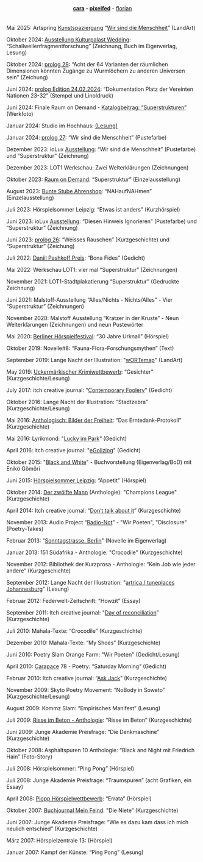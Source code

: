 <center><strong><a href="https://cara.app/unvogel" target=_blank>cara</a> - <a href="https://pixelfed.social/noBird" target=_blank>pixelfed</a></strong> - <a href="https://hansfloriansimon.github.io/hansfloriansimon/index.html" target=_blank>florian</a></center>
<br>
<br>
Mai 2025: Artspring <a href="https://www.artspring.berlin/veranstaltung/vernissage-gartenanlage-bornholm-i-ii/" target=_blank>Kunstspaziergang</a> “<a href="https://bit.ly/Menschheitsstein" target=_blank>Wir sind die Menschheit</a>” (LandArt)

Oktober 2024: <a href="https://prolog-zeichnung-und-text.de/blog/grenzen-uebergaenge-visionen-heft-29-erscheint-ende-oktober/" target=_blank>Ausstellung Kulturpalast Wedding</a>: “Schallwellenfragmentforschung” (Zeichnung, Buch im Eigenverlag, Lesung)

Oktober 2024: <a href="https://prolog-zeichnung-und-text.de/menuvlnr2.html" target=_blank>prolog 29</a>: “Acht der 64 Varianten der räumlichen Dimensionen könnten Zugänge zu Wurmlöchern zu anderen Universen sein” (Zeichung)

Juni 2024: <a href="https://prolog-zeichnung-und-text.de/blog/edition-24-4-24-erscheint/" target=_blank>prolog Edition 24.02.2024</a>: “Dokumentation Platz der Vereinten Nationen 23-32” (Stempel und Linoldruck)

Juni 2024: Finale Raum on Demand - <a href="https://online.fliphtml5.com/ucdjp/pozq/#p=46" target=_blank>Katalogbeitrag: “Superstrukturen”</a> (Werkfoto)

Januar 2024: Studio im Hochhaus: <a href="https://archive.org/details/prolog-001" target=_blank>(Lesung)</a>

Januar 2024: <a href="https://prolog-zeichnung-und-text.de/menuvlnr2.html" target=_blank>prolog 27</a>: “Wir sind die Menschheit” (Pustefarbe)


Dezember 2023: ioLux <a href="https://prolog-zeichnung-und-text.de/blog/prolog-nr-27-bedingungslos/" target=_blank>Ausstellung</a>: “Wir sind die Menschheit” (Pustefarbe) und “Superstruktur” (Zeichnung)

Dezember 2023: LOT1 Werkschau: Zwei Welterklärungen (Zeichnungen)

Oktober 2023: <a href="https://franziskaharnisch.de/site-specific/raum-on-demand/" target=_blank>Raum on Demand</a>: “Superstruktur” (Einzelausstellung)

August 2023: <a href="https://www.fremdenverkehrsverein-wustrow.de/events/detail/id/115995" target=_blank>Bunte Stube Ahrenshop</a>: “NAHaufNAHmen” (Einzelausstellung)

Juli 2023: Hörspielsommer Leipzig: “Etwas ist anders” (Kurzhörspiel)

Juni 2023: ioLux <a href="https://prolog-zeichnung-und-text.de/blog/kunstkiosk-und-release-vom-16-bis-19-juni-2023/" target=_blank>Ausstellung</a>: “Diesen Hinweis Ignorieren” (Pustefarbe) und “Superstruktur” (Zeichnung)

Juni 2023: <a href="https://prolog-zeichnung-und-text.de/blog/prolog-nr-26-hell-und-dunkel/" target=_blank>prolog 26</a>: “Weisses Rauschen” (Kurzgeschichte) und “Superstruktur” (Zeichung)


Juli 2022: <a href="https://www.amazon.com/Bayonet-Light-Stephanie-Lammers/dp/3949894985#:~:text=The%20Daniil%20Pashkoff%20Prize%202022%20for%20Creative%20Writing%20in%20English,is%20organised%20by%20Writers%20Ink." target=_blank>Daniil Pashkoff Preis</a>: “Bona Fides” (Gedicht)


Mai 2022: Werkschau LOT1: vier mal “Superstruktur” (Zeichnungen)


November 2021: LOT1-Stadtplakatierung “Superstruktur” (Gedruckte Zeichnung)

Juni 2021: Malstoff-Ausstellung “Alles/Nichts - Nichts/Alles” - Vier “Superstruktur” (Zeichnungen)


November 2020: Malstoff Ausstellung “Kratzer in der Kruste” - Neun Welterklärungen (Zeichnungen) und neun Pustewörter

Mai 2020: <a href="https://hoerspielkritik.de/11-berliner-hoerspielfestival-21-24-mai-2020-livestream/" target=_blank>Berliner Hörspielfestival</a>: “30 Jahre Urknall” (Hörspiel)

Oktober 2019: Novelle#8: “Fauna-Flora-Forschungsmythen” (Text)

September 2019: Lange Nacht der Illustration: "<a href="https://bit.ly/wORTemap" target=_blank>wORTemap</a>" (LandArt)

May 2019: <a href="https://www.amazon.de/Tatort-Uckermark-Uckerm%C3%A4rkischen-Regionalkrimi-Wettbewerb-Ausgezeichnet/dp/3946815243" target=_blank>Uckermärkischer Krimiwettbewerb</a>: “Gesichter” (Kurzgeschichte/Lesung)

July 2017: itch creative journal: "<a href="https://www.itch.co.za/component/k2/item/1975-contemporary-foolery" target=_blank>Contemporary Foolery</a>" (Gedicht)

Oktober 2016: Lange Nacht der Illustration: “Stadtzebra” (Kurzgeschichte/Lesung)

Mai 2016: <a href="https://www.amazon.de/Bilder-Freiheit-internationalen-Logisch-Literaturpreis/dp/3945961017" target=_blank>Anthologisch: Bilder der Freiheit</a>: “Das Erntedank-Protokoll” (Kurzgeschichte)


Mai 2016: Lyrikmond: "<a href="https://www.lyrikmond.de/gedichte-thema-6-39.php#1645" target=_blank>Lucky im Park</a>“ (Gedicht)

April 2016: itch creative journal: "<a href="https://www.itch.co.za/component/k2/item/1611-egolizing" target=_blank>eGolizing</a>" (Gedicht)

Oktober 2015: "<a href="https://www.amazon.de/Black-White-Schwarz-auf-Wei%C3%9F/dp/373865562X" target=_blank>Black and White</a>" - Buchvorstellung (Eigenverlag/BoD) mit Enikö Gömöri

Juni 2015: <a href="https://hoerspielsommer-verein.de/wettbewerbe/veroeffentlichungen/" target=_blank>Hörspielsommer Leipzig</a>: “Appetit” (Hörspiel)


Oktober 2014: <a href="https://www.amazon.de/12-Mann-Stefanie-Steudemann/dp/3956800109" target=_blank>Der zwölfte Mann</a> (Anthologie): "Champions League" (Kurzgeschichte)

April 2014: Itch creative journal: “<a href="https://www.itch.co.za/component/k2/item/991-breathing" target=_blank>Don’t talk about it</a>” (Kurzgeschichte)

November 2013: Audio Project “<a href="https://soundcloud.com/user-80311930/sets/sky-to-radio" target=_blank>Radio-Not</a>” - "Wir Poeten", "Disclosure" (Poetry-Takes)

Februar 2013: “<a href="https://www.amazon.de/Sonntagstrasse-Berlin-Norbert-Herrmann-ebook/dp/B00BF7QGF0" target=_blank>Sonntagstrasse, Berlin</a>” (Novelle im Eigenverlag)

Januar 2013: 151 Südafrika - Anthologie: "Crocodile" (Kurzgeschichte)

November 2012: Bibliothek der Kurzprosa - Anthologie: “Kein Job wie jeder andere” (Kurzgeschichte)

September 2012: Lange Nacht der Illustration: "<a href="https://artrica.wordpress.com/" target=_blank>artrica / tuneplaces Johannesburg</a>" (Lesung)

Februar 2012: Federwelt-Zeitschrift: “Howzit” (Essay)

September 2011: Itch creative journal: "<a href="https://www.itch.co.za/component/k2/item/617-day-of-reconciliation" target=_blank>Day of reconciliation</a>” (Kurzgeschichte)

Juli 2010: Mahala-Texte: “Crocodile” (Kurzgeschichte)

Dezember 2010: Mahala-Texte: “My Shoes” (Kurzgeschichte)

Juni 2010: Poetry Slam Orange Farm: "Wir Poeten" (Gedicht/Lesung)

April 2010: <a href="https://carapacepoetry.co.za/" target=_blank>Carapace</a> 78 - Poetry: “Saturday Morning” (Gedicht)

Februar 2010: Itch creative journal: “<a href="https://www.itch.co.za/component/k2/item/311-ask-jack" target=_blank>Ask Jack</a>” (Kurzgeschichte)

November 2009: Skyto Poetry Movement: “NoBody in Soweto” (Kurzgeschichte/Lesung)

August 2009: Kommz Slam: “Empirisches Manifest” (Lesung)

Juli 2009: <a href="https://www.amazon.de/Risse-Beton-Das-Beste-MDR-Literaturwettbewerb/dp/3867890897" target=_blank>Risse im Beton - Anthologie</a>: “Risse im Beton” (Kurzgeschichte)

Juni 2009: Junge Akademie Preisfrage: “Die Denkmaschine” (Kurzgeschichte)


Oktober 2008: Asphaltspuren 10 Anthologie: “Black and Night mit Friedrich Hain” (Foto-Story)

Juli 2008: Hörspielsommer: “Ping Pong” (Hörspiel)

Juli 2008: Junge Akademie Preisfrage: “Traumspuren” (acht Grafiken, ein Essay)

April 2008: <a href="https://hoerspiele.dra.de/detailansicht/4985944" target=_blank>Plopp Hörspielwettbewerb</a>: “Errata” (Hörspiel)

Oktober 2007: <a href="https://www.amazon.de/Mein-Feind-Geschichten-besonderen-Beziehung/dp/3833485876" target=_blank>Buchjournal Mein Feind</a>: "Die Niete” (Kurzgeschichte)

Juni 2007: Junge Akademie Preisfrage: “Wie es dazu kam dass ich mich neulich entschied” (Kurzgeschichte)

März 2007: Hörspielzentrale 13: (Hörspiel)

Januar 2007: Kampf der Künste: “Ping Pong” (Lesung)
